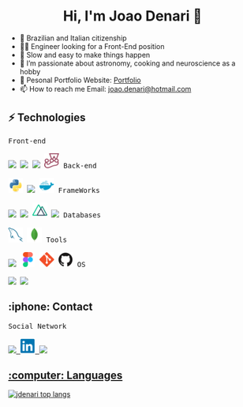 <h1 align="center"> Hi, I'm Joao Denari 👋 </h1>

- 👨 Brazilian and Italian citizenship
- 👨‍💻 Engineer looking for a Front-End position
- 🧗 Slow and easy to make things happen
- 💞️ I’m passionate about astronomy, cooking and neuroscience as a hobby
- 🎯 Pesonal Portfolio Website: [Portfolio](https://jdenari.github.io/personal-blog/)
- 📫 How to reach me Email: joao.denari@hotmail.com

<h2>⚡ Technologies </h2>

<kbd>
   <kbd>Front-end</kbd>
    <br>
    <br>
    <img width="30px" src="https://cdn.jsdelivr.net/gh/devicons/devicon/icons/html5/html5-original.svg" /> 
    <img width="30px" src="https://cdn.jsdelivr.net/gh/devicons/devicon/icons/css3/css3-plain.svg" /> 
    <img width="30px" src="https://cdn.jsdelivr.net/gh/devicons/devicon/icons/javascript/javascript-original.svg" />
    <img width="30px" src="https://github.com/devicons/devicon/blob/v2.15.1/icons/jest/jest-plain.svg" />
  </kbd>
  <kbd>
    <kbd>Back-end</kbd>
    <br>
    <br>
    <img width="30px" src="https://github.com/devicons/devicon/blob/v2.15.1/icons/python/python-original.svg" />
    <img width="30px" src="https://cdn.jsdelivr.net/gh/devicons/devicon/icons/typescript/typescript-original.svg" />
    <img width="30px" src="https://github.com/devicons/devicon/blob/v2.15.1/icons/docker/docker-plain.svg" />
  </kbd>
  <kbd>
    <kbd>FrameWorks</kbd>
    <br>
    <br>
    <img width="30px" src="https://cdn.jsdelivr.net/gh/devicons/devicon/icons/bootstrap/bootstrap-original.svg" />
    <img width="30px" src="https://cdn.jsdelivr.net/gh/devicons/devicon/icons/vuejs/vuejs-original.svg" />
    <img width="30px" src="https://github.com/devicons/devicon/blob/v2.15.1/icons/nuxtjs/nuxtjs-original.svg" />
    <img width="30px" src="https://cdn.jsdelivr.net/gh/devicons/devicon/icons/nodejs/nodejs-original.svg" />
  </kbd>
  <kbd>
    <kbd>Databases</kbd>
     <br>
     <br>
     <img width="30px" src="https://github.com/devicons/devicon/blob/v2.15.1/icons/mysql/mysql-original.svg" />
     <img width="30px" src="https://github.com/devicons/devicon/blob/v2.15.1/icons/mongodb/mongodb-original.svg" />
   </kbd>
  <kbd>
    <kbd>Tools</kbd>
    <br>
    <br>
    <img width="30px" src="https://cdn.jsdelivr.net/gh/devicons/devicon/icons/vscode/vscode-original.svg" />
    <img width="30px" src="https://github.com/devicons/devicon/blob/v2.15.1/icons/figma/figma-original.svg" />
    <img width="30px" src="https://github.com/devicons/devicon/blob/v2.15.1/icons/git/git-original.svg" />
    <img width="30px" src="https://github.com/devicons/devicon/blob/v2.15.1/icons/github/github-original.svg" />
  </kbd>
  <kbd>
    <kbd>OS</kbd>
    <br>
    <br>
    <img width="30px" src="https://cdn.jsdelivr.net/gh/devicons/devicon/icons/linux/linux-original.svg" />
    <img width="30px" src="https://cdn.jsdelivr.net/gh/devicons/devicon/icons/windows8/windows8-original.svg" />
  </kbd>
  </kbd>

<h2>:iphone: Contact </h1>

<kbd>
   <kbd>Social Network</kbd>
   <br>
   <br>
   <a href="https://stackoverflow.com/users/19805304/jo%c3%a3o-denari" target="_blank"><img width="30px" src="https://upload.wikimedia.org/wikipedia/commons/e/ef/Stack_Overflow_icon.svg" />
   <a href="https://www.linkedin.com/in/jo%C3%A3o-vitor-denari-dos-santos/" target="_blank"><img width="30px" src="https://github.com/devicons/devicon/blob/v2.15.1/icons/linkedin/linkedin-original.svg" />
   <a href="https://instagram.com/joaodenari" target="_blank"><img width="30px" src="https://upload.wikimedia.org/wikipedia/commons/a/a5/Instagram_icon.png" />
 </kbd>
 </kbd>

<h2>:computer: Languages </h3>

![jdenari top langs](https://github-readme-stats.vercel.app/api/top-langs/?username=jdenari&layout=compact&theme=buefy) 
